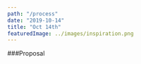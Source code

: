 ```yaml
---
path: "/process"
date: "2019-10-14"
title: "Oct 14th"
featuredImage: ../images/inspiration.png
---
```


###Proposal
